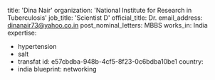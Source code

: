 title: 'Dina Nair'
organization: 'National Institute for Research in Tuberculosis'
job_title: 'Scientist D'
official_title: Dr.
email_address: dinanair73@yahoo.co.in
post_nominal_letters: MBBS
works_in: India
expertise:
  - hypertension
  - salt
  - transfat
id: e57cbdba-948b-4cf5-8f23-0c6bdba10be1
country:
  - india
blueprint: networking
